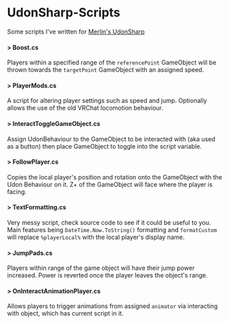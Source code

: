 # UdonSharp-Scripts

Some scripts I've written for [Merlin's UdonSharp](https://github.com/Merlin-san/UdonSharp)


#### > Boost.cs

Players within a specified range of the `referencePoint` GameObject will be thrown towards the `targetPoint` GameObject with an assigned speed. 


#### > PlayerMods.cs

A script for altering player settings such as speed and jump. Optionally allows the use of the old VRChat locomotion behaviour.                                                            


#### > InteractToggleGameObject.cs

Assign UdonBehaviour to the GameObject to be interacted with (aka used as a button) then place GameObject to toggle into the script variable.


#### > FollowPlayer.cs

Copies the local player's position and rotation onto the GameObject with the Udon Behaviour on it. Z+ of the GameObject will face where the player is facing.


#### > TextFormatting.cs

Very messy script, check source code to see if it could be useful to you. Main features being `DateTime.Now.ToString()` formatting and `formatCustom` will replace `%playerLocal%` with the local player's display name.


#### > JumpPads.cs

Players within range of the game object will have their jump power increased. Power is reverted once the player leaves the object's range.


#### > OnInteractAnimationPlayer.cs

Allows players to trigger animations from assigned `animator` via interacting with object, which has current script in it.